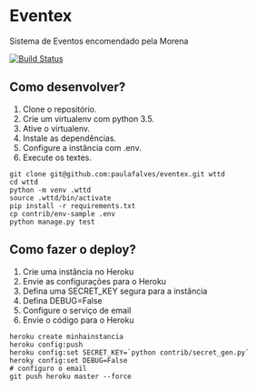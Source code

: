 # Eventex 

Sistema de Eventos encomendado pela Morena

[![Build Status](https://travis-ci.org/PaulaFAlves/eventex.svg?branch=master)](https://travis-ci.org/PaulaFAlves/eventex)

## Como desenvolver?

1. Clone o repositório.
2. Crie um virtualenv com python 3.5.
3. Ative o virtualenv.
4. Instale as dependências.
5. Configure a instância com .env.
6. Execute os textes.

```console
git clone git@github.com:paulafalves/eventex.git wttd
cd wttd
python -m venv .wttd
source .wttd/bin/activate
pip install -r requirements.txt
cp contrib/env-sample .env
python manage.py test
```

## Como fazer o deploy?

1. Crie uma instância no Heroku
2. Envie as configurações para o Heroku
3. Defina uma SECRET_KEY segura para a instância 
4. Defina DEBUG=False
5. Configure o serviço de email
6. Envie o código para o Heroku

```console
heroku create minhainstancia
heroku config:push
heroku config:set SECRET_KEY=`python contrib/secret_gen.py`
heroky config:set DEBUG=False
# configuro o email
git push heroku master --force
```

